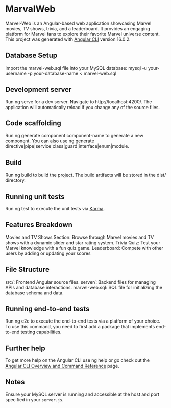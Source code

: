 # MarvalWeb

Marvel-Web is an Angular-based web application showcasing Marvel movies, TV shows, trivia, and a leaderboard. 
It provides an engaging platform for Marvel fans to explore their favorite Marvel universe content.
This project was generated with [Angular CLI](https://github.com/angular/angular-cli) version 16.0.2.

## Database Setup

Import the marvel-web.sql file into your MySQL database:
mysql -u your-username -p your-database-name < marvel-web.sql

## Development server

Run ng serve for a dev server. Navigate to http://localhost:4200/. The application will automatically reload if you change any of the source files.

## Code scaffolding

Run ng generate component component-name to generate a new component. You can also use ng generate directive|pipe|service|class|guard|interface|enum|module.

## Build

Run ng build to build the project. The build artifacts will be stored in the dist/ directory.

## Running unit tests

Run ng test to execute the unit tests via [Karma](https://karma-runner.github.io).

## Features Breakdown

Movies and TV Shows Section: Browse through Marvel movies and TV shows with a dynamic slider and star rating system.
Trivia Quiz: Test your Marvel knowledge with a fun quiz game.
Leaderboard: Compete with other users by adding or updating your scores

## File Structure
src/: Frontend Angular source files.
server/: Backend files for managing APIs and database interactions.
marvel-web.sql: SQL file for initializing the database schema and data.

## Running end-to-end tests

Run ng e2e to execute the end-to-end tests via a platform of your choice. To use this command, you need to first add a package that implements end-to-end testing capabilities.

## Further help

To get more help on the Angular CLI use ng help or go check out the [Angular CLI Overview and Command Reference](https://angular.io/cli) page.

## Notes
Ensure your MySQL server is running and accessible at the host and port specified in your `server.js`.

